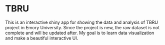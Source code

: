 # TBRU
This is an interactive shiny app for showing the data and analysis of TBRU project in Emory University. Since the project is new, the raw dataset is not complete and will be updated after. My goal is to learn data visualization and make a beautiful interactive UI.
